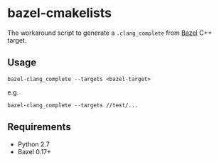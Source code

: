 # bazel-cmakelists

The workaround script to generate a `.clang_complete` from [Bazel](https://bazel.io) C++ target.

## Usage

```
bazel-clang_complete --targets <bazel-target>
```

e.g.

```
bazel-clang_complete --targets //test/...
```

## Requirements
- Python 2.7
- Bazel 0.17+
